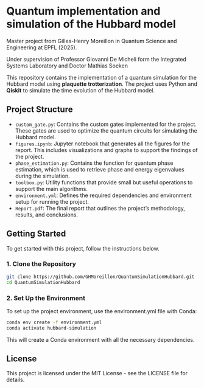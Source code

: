 # Quantum implementation and simulation of the Hubbard model
 Master project from Gilles-Henry Moreillon in Quantum Science and Engineering at EPFL (2025).


 Under supervision of Professor Giovanni De Micheli form the Integrated Systems Laboratory and Doctor Mathias Soeken
 

This repository contains the implementation of a quantum simulation for the Hubbard model using **plaquette trotterization**. The project uses Python and **Qiskit** to simulate the time evolution of the Hubbard model.


## Project Structure

- `custom_gate.py`: Contains the custom gates implemented for the project. These gates are used to optimize the quantum circuits for simulating the Hubbard model.
- `figures.ipynb`: Jupyter notebook that generates all the figures for the report. This includes visualizations and graphs to support the findings of the project.
- `phase_estimation.py`: Contains the function for quantum phase estimation, which is used to retrieve phase and energy eigenvalues during the simulation.
- `toolbox.py`: Utility functions that provide small but useful operations to support the main algorithms.
- `environment.yml`: Defines the required dependencies and environment setup for running the project.
- `Report.pdf`: The final report that outlines the project’s methodology, results, and conclusions.

## Getting Started

To get started with this project, follow the instructions below.

### 1. Clone the Repository

```bash
git clone https://github.com/GHMoreillon/QuantumSimulationHubbard.git
cd QuantumSimulationHubbard
```
### 2. Set Up the Environment
To set up the project environment, use the environment.yml file with Conda:

```bash
conda env create -f environment.yml
conda activate hubbard-simulation
```
This will create a Conda environment with all the necessary dependencies.


## License
This project is licensed under the MIT License - see the LICENSE file for details.